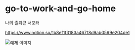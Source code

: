 # go-to-work-and-go-home
나의 출퇴근 서포터

https://www.notion.so/1b8ef1f3183a46718d9ab0599e204de1

![예제 이미지](https://github.com/username/repository/raw/main/images/example.png)

